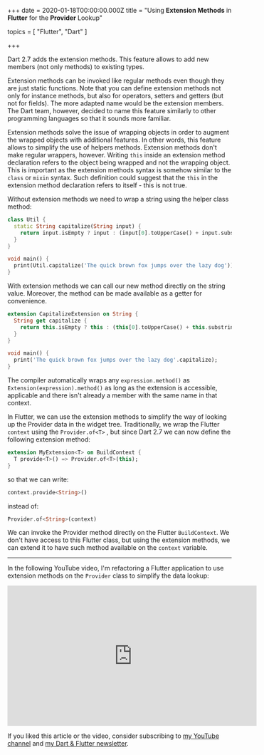 
+++
date = 2020-01-18T00:00:00.000Z
title = "Using **Extension Methods** in **Flutter** for the **Provider** Lookup"

topics = [ "Flutter", "Dart" ]

+++

Dart 2.7 adds the extension methods. This feature allows to add new members (not only methods) to existing types.

Extension methods can be invoked like regular methods even though they are just static functions. Note that you can define extension methods not only for instance methods, but also for operators, setters and getters (but not for fields). The more adapted name would be the extension members. The Dart team, however, decided to name this feature similarly to other programming languages so that it sounds more familiar.

Extension methods solve the issue of wrapping objects in order to augment the wrapped objects with additional features. In other words, this feature allows to simplify the use of helpers methods. Extension methods don't make regular wrappers, however. Writing `this` inside an extension method declaration refers to the object being wrapped and not the wrapping object. This is important as the extension methods syntax is somehow similar to the `class` or `mixin` syntax. Such definition could suggest that the `this` in the extension method declaration refers to itself - this is not true.

Without extension methods we need to wrap a string using the helper class method:

```dart
class Util {
  static String capitalize(String input) {
    return input.isEmpty ? input : (input[0].toUpperCase() + input.substring(1));
  }
}

void main() {
  print(Util.capitalize('The quick brown fox jumps over the lazy dog'));
}
```

With extension methods we can call our new method directly on the string value. Moreover, the method can be made available as a getter for convenience.

```dart
extension CapitalizeExtension on String {
  String get capitalize {
    return this.isEmpty ? this : (this[0].toUpperCase() + this.substring(1));
  }
}

void main() {
  print('The quick brown fox jumps over the lazy dog'.capitalize);
}
```

The compiler automatically wraps any `expression.method()` as `Extension(expression).method()` as long as the extension is accessible, applicable and there isn't already a member with the same name in that context.

In Flutter, we can use the extension methods to simplify the way of looking up the Provider data in the widget tree. Traditionally, we wrap the Flutter `context` using the `Provider.of<T>` , but since Dart 2.7 we can now define the following extension method:

```dart
extension MyExtension<T> on BuildContext {
  T provide<T>() => Provider.of<T>(this);
}
```

so that we can write:

```dart
context.provide<String>()
```

instead of:

```dart
Provider.of<String>(context)
```

We can invoke the Provider method directly on the Flutter `BuildContext`. We don't have access to this Flutter class, but using the extension methods, we can extend it to have such method available on the `context` variable.

---

In the following YouTube video, I'm refactoring a Flutter application to use extension methods on the `Provider` class to simplify the data lookup:

<iframe width="560" height="315" src="https://www.youtube.com/embed/Zb2ThVYXE2E" frameborder="0" allow="accelerometer; autoplay; encrypted-media; gyroscope; picture-in-picture" allowfullscreen></iframe>

If you liked this article or the video, consider subscribing to [my YouTube channel](https://www.youtube.com/channel/UCzgkOWKcwy0uhYilE6bd1Lg/) and [my Dart & Flutter newsletter](https://landing.mailerlite.com/webforms/landing/p3m2y2).
